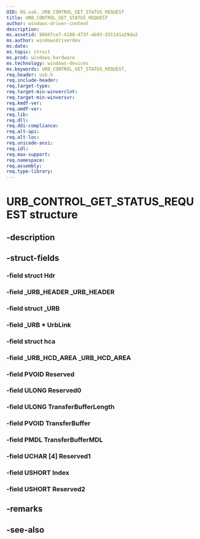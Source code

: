 ```yaml
---
UID: NS.usb._URB_CONTROL_GET_STATUS_REQUEST
title: URB_CONTROL_GET_STATUS_REQUEST
author: windows-driver-content
description: 
ms.assetid: 9866fce7-4188-473f-ab93-d31141a29da2
ms.author: windowsdriverdev
ms.date: 
ms.topic: struct
ms.prod: windows-hardware
ms.technology: windows-devices
ms.keywords: URB_CONTROL_GET_STATUS_REQUEST, 
req.header: usb.h
req.include-header:
req.target-type:
req.target-min-winverclnt:
req.target-min-winversvr:
req.kmdf-ver:
req.umdf-ver:
req.lib:
req.dll:
req.ddi-compliance:
req.alt-api:
req.alt-loc:
req.unicode-ansi:
req.idl:
req.max-support:
req.namespace:
req.assembly:
req.type-library:
---
```


# URB_CONTROL_GET_STATUS_REQUEST structure

## -description



## -struct-fields

### -field struct Hdr			
 	
### -field _URB_HEADER _URB_HEADER			
 	
### -field struct _URB			
 	
### -field _URB * UrbLink			
 	
### -field struct hca			
 	
### -field _URB_HCD_AREA _URB_HCD_AREA			
 	
### -field PVOID Reserved			
 	
### -field ULONG Reserved0			
 	
### -field ULONG TransferBufferLength			
 	
### -field PVOID TransferBuffer			
 	
### -field PMDL TransferBufferMDL			
 	
### -field UCHAR [4] Reserved1			
 	
### -field USHORT Index			
 	
### -field USHORT Reserved2			
 	
## -remarks

## -see-also